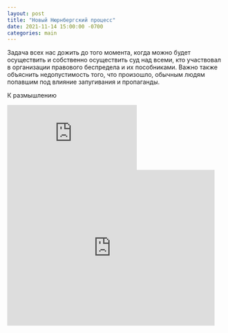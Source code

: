 ```yaml
---
layout: post
title: "Новый Нюрнбергский процесс"
date: 2021-11-14 15:00:00 -0700
categories: main
---
```


Задача всех нас дожить до того момента, когда можно будет осуществить и собственно осуществить суд над всеми, 
кто участвовал в организации правового беспредела и их пособниками. Важно также объяснить недопустимость того, 
что произошло, обычным людям попавшим под влияние запугивания и пропаганды.

К размышлению

<div class="youtube-container">
   <iframe class="responsive-iframe" src="https://www.youtube.com/embed/abwSWaaTi18" frameborder="0" allowfullscreen="allowfullscreen"></iframe>
</div>

<iframe width="480" height="360" src="https://www.youtube.com/embed/abwSWaaTi18" frameborder="0" allowfullscreen="allowfullscreen"></iframe>

